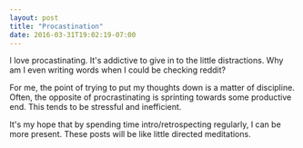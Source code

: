 ```yaml
---
layout: post
title: "Procastination"
date: 2016-03-31T19:02:19-07:00
---
```


I love procastinating. It's addictive to give in to the little
distractions. Why am I even writing words when I could be checking
reddit? 

For me, the point of trying to put my thoughts down is a matter of
discipline. Often, the opposite of procrastinating is sprinting towards
some productive end. This tends to be stressful and inefficient.

It's my hope that by spending time intro/retrospecting regularly, I can
be more present. These posts will be like little directed meditations.
